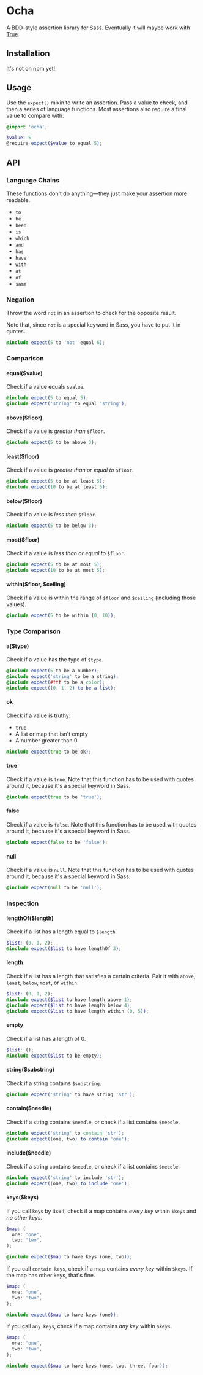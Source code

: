 # Ocha

A BDD-style assertion library for Sass. Eventually it will maybe work with [True](https://github.com/oddbird/true).

## Installation

It's not on npm yet!

## Usage

Use the `expect()` mixin to write an assertion. Pass a value to check, and then a series of language functions. Most assertions also require a final value to compare with.

```scss
@import 'ocha';

$value: 5
@require expect($value to equal 5);
```

## API

### Language Chains

These functions don't do anything&mdash;they just make your assertion more readable.

- `to`
- `be`
- `been`
- `is`
- `which`
- `and`
- `has`
- `have`
- `with`
- `at`
- `of`
- `same`

### Negation

Throw the word `not` in an assertion to check for the opposite result.

Note that, since `not` is a special keyword in Sass, you have to put it in quotes.

```scss
@include expect(5 to 'not' equal 6);
```

### Comparison

#### equal($value)

Check if a value equals `$value`.

```scss
@include expect(5 to equal 5);
@include expect('string' to equal 'string');
```

#### above($floor)

Check if a value is *greater than* `$floor`.

```scss
@include expect(5 to be above 3);
```

#### least($floor)

Check if a value is *greater than or equal to* `$floor`.

```scss
@include expect(5 to be at least 5);
@include expect(10 to be at least 5);
```

#### below($floor)

Check if a value is *less than* `$floor`.

```scss
@include expect(5 to be below 3);
```

#### most($floor)

Check if a value is *less than or equal to* `$floor`.

```scss
@include expect(5 to be at most 5);
@include expect(10 to be at most 5);
```

#### within($floor, $ceiling)

Check if a value is within the range of `$floor` and `$ceiling` (including those values).

```scss
@include expect(5 to be within (0, 10));
```

### Type Comparison

#### a($type)

Check if a value has the type of `$type`.

```scss
@include expect(5 to be a number);
@include expect('string' to be a string);
@include expect(#fff to be a color);
@include expect((0, 1, 2) to be a list);
```

#### ok

Check if a value is truthy:

- `true`
- A list or map that isn't empty
- A number greater than 0

```scss
@include expect(true to be ok);
```

#### true

Check if a value is `true`. Note that this function has to be used with quotes around it, because it's a special keyword in Sass.

```scss
@include expect(true to be 'true');
```

#### false

Check if a value is `false`. Note that this function has to be used with quotes around it, because it's a special keyword in Sass.

```scss
@include expect(false to be 'false');
```

#### null

Check if a value is `null`. Note that this function has to be used with quotes around it, because it's a special keyword in Sass.

```scss
@include expect(null to be 'null');
```

### Inspection

#### lengthOf($length)

Check if a list has a length equal to `$length`.

```scss
$list: (0, 1, 2);
@include expect($list to have lengthOf 3);
```

#### length

Check if a list has a length that satisfies a certain criteria. Pair it with `above`, `least`, `below`, `most`, or `within`.

```scss
$list: (0, 1, 2);
@include expect($list to have length above 1);
@include expect($list to have length below 4);
@include expect($list to have length within (0, 5));
```

#### empty

Check if a list has a length of 0.

```scss
$list: ();
@include expect($list to be empty);
```

#### string($substring)

Check if a string contains `$substring`.

```scss
@include expect('string' to have string 'str');
```

#### contain($needle)

Check if a string contains `$needle`, or check if a list contains `$needle`.

```scss
@include expect('string' to contain 'str');
@include expect((one, two) to contain 'one');
```

#### include($needle)

Check if a string contains `$needle`, or check if a list contains `$needle`.

```scss
@include expect('string' to include 'str');
@include expect((one, two) to include 'one');
```

#### keys($keys)

If you call `keys` by itself, check if a map contains *every key* within `$keys` and *no other keys*.

```scss
$map: (
  one: 'one',
  two: 'two',
);

@include expect($map to have keys (one, two));
```

If you call `contain keys`, check if a map contains *every key* within `$keys`. If the map has other keys, that's fine.

```scss
$map: (
  one: 'one',
  two: 'two',
);

@include expect($map to have keys (one));
```

If you call `any keys`, check if a map contains *any key* within `$keys`.

```scss
$map: (
  one: 'one',
  two: 'two',
);

@include expect($map to have keys (one, two, three, four));
```
